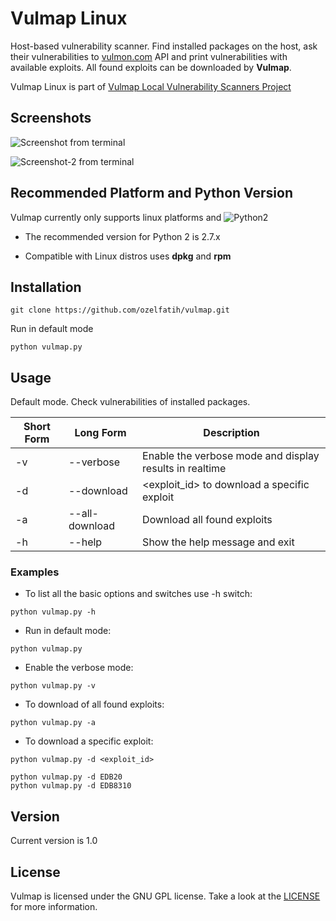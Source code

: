 # Vulmap Linux
Host-based vulnerability scanner. Find installed packages on the host, ask their vulnerabilities to [vulmon.com](http://vulmon.com) API and print vulnerabilities with available exploits. All found exploits can be downloaded by **Vulmap**.

Vulmap Linux is part of [Vulmap Local Vulnerability Scanners Project](https://github.com/vulmon/Vulmap-Local-Vulnerability-Scanners)

## Screenshots
![Screenshot from terminal](https://raw.githubusercontent.com/ozelfatih/vulmap/master/screenshot.png)

![Screenshot-2 from terminal](https://raw.githubusercontent.com/ozelfatih/vulmap/master/screenshot-all-download-exploit.png)

## Recommended Platform and Python Version
Vulmap currently only supports linux platforms and ![Python2](https://camo.githubusercontent.com/91573a399273230bbd7a6391aff545172fe49fb5/68747470733a2f2f696d672e736869656c64732e696f2f62616467652f507974686f6e2d322d79656c6c6f772e737667)
* The recommended version for Python 2 is 2.7.x

* Compatible with Linux distros uses **dpkg** and **rpm**

## Installation
```
git clone https://github.com/ozelfatih/vulmap.git
```

Run in default mode
```
python vulmap.py
```

## Usage
Default mode. Check vulnerabilities of installed packages.

Short Form | Long Form      | Description
-----------| ---------------| -------------
-v         | --verbose      | Enable the verbose mode and display results in realtime
-d         | --download     | <exploit_id> to download a specific exploit
-a         | --all-download | Download all found exploits 
-h         | --help         | Show the help message and exit

### Examples
* To list all the basic options and switches use -h switch:
```
python vulmap.py -h
```
* Run in default mode:
```
python vulmap.py
```
* Enable the verbose mode:
```
python vulmap.py -v
```
* To download of all found exploits:
```
python vulmap.py -a
```
* To download a specific exploit:
```
python vulmap.py -d <exploit_id>

python vulmap.py -d EDB20
python vulmap.py -d EDB8310
```

## Version
Current version is 1.0

## License
Vulmap is licensed under the GNU GPL license. Take a look at the [LICENSE](https://github.com/ozelfatih/vulmap/blob/master/LICENSE) for more information.
